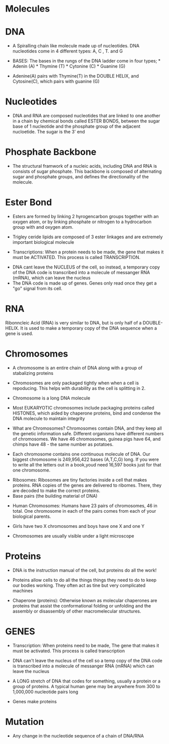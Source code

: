 # Molecules


# DNA 

- A Spiralling chain like molecule made up of nucleotides. DNA nucleotides come in 4 different types: A, C , T. and G 

- BASES: The bases in the rungs of the DNA ladder come in four types;
        * Adenin (A)
        * Thymine (T)
        * Cytonine (C)
        * Guanine (G)
* Adenine(A) pairs with Thymine(T) in the DOUBLE HELIX, and Cytosine(C), which pairs with guanine (G)

# Nucleotides
- DNA and RNA are composed nucleotides that are linked to one another in a chain by chemical bonds called ESTER BONDS,
between the sugar base of 1 nucleotide and the phosphate group of the adjacent nucloetide. The sugar is the 3' end


# Phosphate Backbone
* The structural framwork of a nucleic acids, including DNA and RNA is consists of sugar phosphate. This backbone is composed of 
alternating sugar and phosphate groups, and defines the directionality of the molecule.

# Ester Bond
- Esters are formed by linking 2 hyrogencarbon groups together with an oxygen atom, or by linking phosphate or nitrogen to a hydrocarbon group
with and oxygen atom.
- Trigley ceride lipids are composed of 3 ester linkages and are extremely important biological molecule 

- Transcriptions: When a protein needs to be made, the gene that makes it must be ACTIVATED. This process is called TRANSCRIPTION.	

* DNA cant leave the NUCLEUS of the cell, so instead, a temporary copy of the DNA code is transcribed into a molecule of messanger RNA (mRNA), which can leave the nucleus
* The DNA code is made up of genes. Genes only read once they get a "go" signal from its cell.


# RNA
Ribonncleic Acid (RNA) is very similar to DNA, but is only half of a DOUBLE-HELIX. It is used to make a temporary copy of the DNA sequence when a gene is used.


# Chromosomes 
- A chromosome is an entire chain of DNA along with a group of stabalizing proteins 
- Chromosomes are only packaged tightly when when a cell is repoducing. This helps with durability as the cell is splitting in 2.
- Chromosome is a long DNA molecule
- Most EUKARYOTIC chromosomes include packaging proteins called HISTONES, which aided by chaperone proteins, bind and condense the DNA molecule to maintain integrity
- What are Chromosomes? Chromosomes contain DNA, and they keep all the genetic information safe. Different organisms have different numbers of chromosomes. We have 46
chromosomes, guinea pigs have 64, and chimps have 48  - the same number as potatoes.

- Each chromosome contains one continuous molecule of DNA. Our biggest chromosome is 249,956,422 bases (A,T,C,G) long. If you were to write all the letters out in a book,youd need 16,597 books just for that one chromosome.

* Ribosomes: Ribosomes are tiny factories inside a cell that makes proteins. RNA copies of the genes are delivered to ribomes. There, they are decoded to make the correct proteins.
* Base pairs (the building material of DNA)
- Human Chromosomes: Humans have 23 pairs of chromosomes, 46 in total. One chromosome in each of the pairs comes from each of your biological parents.
* Girls have two X chromosomes and boys have one X and one Y

- Chromosomes are usually visible under a light microscope


# Proteins
- DNA is the instruction manual of the cell, but proteins do all the work! 
- Proteins allow cells to do all the things things they need to do to keep our bodies working. They often act as tine but very complicated machines

- Chaperone (proteins): Otherwise known as molecular chaperones are proteins that assist the conformational folding or unfolding and the assembly or disassembly of other
macromelecular structures.

# GENES

- Transcription: When proteins need to be made, The gene that makes it must be activated. This process is called transcription
* DNA can't leave the nucleus of the cell so a temp copy of the DNA code is transcribed into a molecule of messanger RNA (mRNA) which can leave the nucleus


- A LONG stretch of DNA that codes for something, usually a protein or a group of proteins. A typical human gene may be anywhere from 300 to 1,000,000 nucleotide pairs long

- Genes make proteins

# Mutation
 - Any change in the nucleotide sequence of a chain of DNA/RNA 
